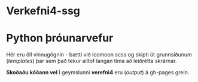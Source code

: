 # Verkefni4-ssg

# Python þróunarvefur

Hér eru öll vinnugögnin - bætti við icomoon scss og skipti út grunnsíðunum (_templates_) þar sem það tekur alltof langan tíma að leiðrétta skrárnar.

**Skoðaðu kóðann vel**  Í geymslunni **verefni4** eru (_output_) á gh-pages grein. 


